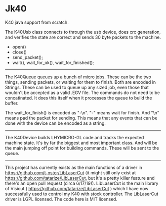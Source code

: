 # Jk40

K40 java support from scratch.

The K40Usb class connects to through the usb device, does crc generation, and verifies the state are correct and sends 30 byte packets to the machine.

* open()
* close()
* send_packet();
* wait(), wait_for_ok(), wait_for_finished();

---

The K40Queue queues up a bunch of micro jobs. These can be the two things, sending packets, or waiting for them to finish. Both are encoded in Strings. These can be used to queue up any sized job, even those that wouldn't be accepted as a valid .EGV file. The commands do not need to be concatinated. It does this itself when it processes the queue to build the buffer.

The wait_for_finish() is encoded as "-\n". "-" means wait for finish. And "\n" means pad the packet for sending. This means that any events that can be done with the device can be encoded as a string.

---

The K40Device builds LHYMICRO-GL code and tracks the expected machine state. It's by far the biggest and most important class. And will be the main jumping off point for building commands. These will be sent to the queue.

---

This project has currently exists as the main functions of a driver in https://github.com/t-oster/LibLaserCut (it might still only exist at https://github.com/tatarize/LibLaserCut, but it's a pretty killer feature and there's an open pull request (circa 6/17/19)). LibLaserCut is the main library of Visicut ( https://github.com/tatarize/LibLaserCut ) which I have now successfully used to control my K40 with stock controller. The LibLaserCut driver is LGPL licensed. The code here is MIT licensed.
